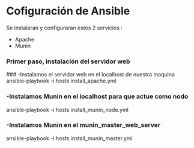 # Cofiguración de Ansible


Se instalaran  y configuraran estos  2 servicios : 
<ul>
  <li>Apache</li>
  <li>Munin</li>
  
</ul>

<h3>Primer paso, instalación del servidor web</h3>
### -Instalamos el servidor web en el localhost de nuestra maquina
ansible-playbook -i hosts install_apache.yml


### -Instalamos Munin en el localhost para que actue como nodo
ansible-playbook -i hosts install_munin_node.yml


### -Instalamos Munin en el munin_master_web_server
ansible-playbook -i hosts install_munin_master.yml
